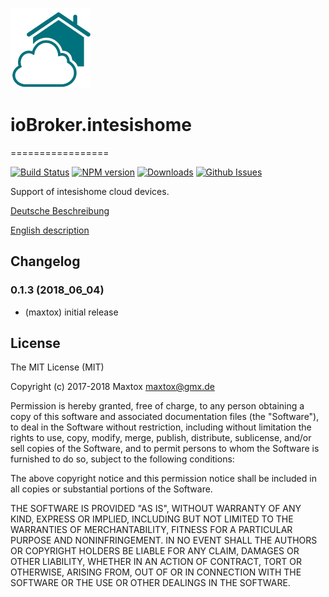 ![Logo](media/intesishome.png)
# ioBroker.intesishome
=================

[![Build Status](https://travis-ci.org/maxtox/ioBroker.intesishome.svg?branch=master)](https://travis-ci.org/ioBroker/ioBroker.ical)
[![NPM version](http://img.shields.io/npm/v/iobroker.intesishome.svg)](https://www.npmjs.com/package/iobroker.intesishome)
[![Downloads](https://img.shields.io/npm/dm/iobroker.intesishome.svg)](https://www.npmjs.com/package/iobroker.intesishome)
[![Github Issues](http://githubbadges.herokuapp.com/maxtox/ioBroker.intesishome/issues.svg)](https://github.com/maxtox/ioBroker.intesishome/issues)

Support of intesishome cloud devices.

[Deutsche Beschreibung](docs/de/index.md)

[English description](docs/en/index.md)

## Changelog

### 0.1.3 (2018_06_04)
* (maxtox) initial release

## License
The MIT License (MIT)

Copyright (c) 2017-2018 Maxtox <maxtox@gmx.de>

Permission is hereby granted, free of charge, to any person obtaining a copy
of this software and associated documentation files (the "Software"), to deal
in the Software without restriction, including without limitation the rights
to use, copy, modify, merge, publish, distribute, sublicense, and/or sell
copies of the Software, and to permit persons to whom the Software is
furnished to do so, subject to the following conditions:

The above copyright notice and this permission notice shall be included in
all copies or substantial portions of the Software.

THE SOFTWARE IS PROVIDED "AS IS", WITHOUT WARRANTY OF ANY KIND, EXPRESS OR
IMPLIED, INCLUDING BUT NOT LIMITED TO THE WARRANTIES OF MERCHANTABILITY,
FITNESS FOR A PARTICULAR PURPOSE AND NONINFRINGEMENT. IN NO EVENT SHALL THE
AUTHORS OR COPYRIGHT HOLDERS BE LIABLE FOR ANY CLAIM, DAMAGES OR OTHER
LIABILITY, WHETHER IN AN ACTION OF CONTRACT, TORT OR OTHERWISE, ARISING FROM,
OUT OF OR IN CONNECTION WITH THE SOFTWARE OR THE USE OR OTHER DEALINGS IN
THE SOFTWARE.
